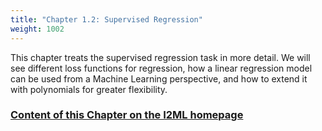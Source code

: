 ```yaml
---
title: "Chapter 1.2: Supervised Regression"
weight: 1002
---
```

This chapter treats the supervised regression task in more detail. We will see different loss functions for regression, how a linear regression model can be used from a Machine Learning perspective, and how to extend it with polynomials for greater flexibility.

<!--more-->

### [Content of this Chapter on the I2ML homepage](https://slds-lmu.github.io/i2ml/chapters/02_supervised_regression/)